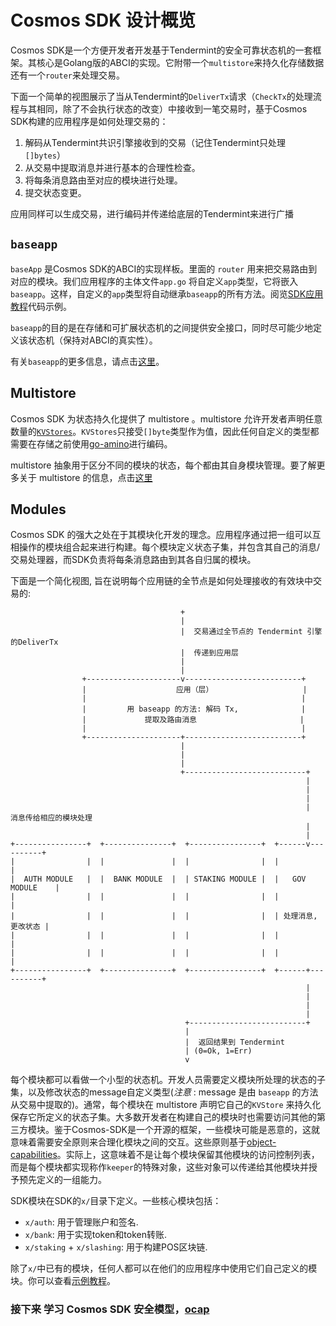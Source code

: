 # Cosmos SDK 设计概览

Cosmos SDK是一个方便开发者开发基于Tendermint的安全可靠状态机的一套框架。其核心是Golang版的ABCI的实现。它附带一个`multistore`来持久化存储数据还有一个`router`来处理交易。

下面一个简单的视图展示了当从Tendermint的`DeliverTx`请求（`CheckTx`的处理流程与其相同，除了不会执行状态的改变）中接收到一笔交易时，基于Cosmos SDK构建的应用程序是如何处理交易的：

1. 解码从Tendermint共识引擎接收到的交易（记住Tendermint只处理`[]bytes`）
2. 从交易中提取消息并进行基本的合理性检查。
3. 将每条消息路由至对应的模块进行处理。
4. 提交状态变更。

应用同样可以生成交易，进行编码并传递给底层的Tendermint来进行广播

## `baseapp`

`baseApp` 是Cosmos SDK的ABCI的实现样板。里面的 `router` 用来把交易路由到对应的模块。我们应用程序的主体文件`app.go` 将自定义`app`类型，它将嵌入`baseapp`。这样，自定义的`app`类型将自动继承`baseapp`的所有方法。阅览[SDK应用教程](https://github.com/evdatsion/sdk-application-tutorial/blob/master/app.go#L27)代码示例。

`baseapp`的目的是在存储和可扩展状态机的之间提供安全接口，同时尽可能少地定义该状态机（保持对ABCI的真实性）。

有关`baseapp`的更多信息，请点击[这里](../concepts/baseapp.md)。

## Multistore

Cosmos SDK 为状态持久化提供了 multistore 。multistore 允许开发者声明任意数量的[`KVStores`](https://github.com/blocklayerhq/chainkit)。`KVStores`只接受`[]byte`类型作为值，因此任何自定义的类型都需要在存储之前使用[go-amino](https://github.com/evdatsion/go-amino)进行编码。

multistore 抽象用于区分不同的模块的状态，每个都由其自身模块管理。要了解更多关于 multistore 的信息，点击[这里](../concepts/store.md)

## Modules

Cosmos SDK 的强大之处在于其模块化开发的理念。应用程序通过把一组可以互相操作的模块组合起来进行构建。每个模块定义状态子集，并包含其自己的消息/交易处理器，而SDK负责将每条消息路由到其各自归属的模块。

下面是一个简化视图, 旨在说明每个应用链的全节点是如何处理接收的有效块中交易的:

```
                                      +
                                      |
                                      |  交易通过全节点的 Tendermint 引擎的DeliverTx
                                      |  传递到应用层
                                      |
                                      |
                +---------------------v--------------------------+
                |                    应用（层）                    |
                |                                                |
                |         用 baseapp 的方法: 解码 Tx,              |
                |             提取及路由消息                       |
                |                                                |
                +---------------------+--------------------------+
                                      |
                                      |
                                      |
                                      +---------------------------+
                                                                  |
                                                                  |
                                                                  |
                                                                  |  消息传给相应的模块处理
                                                                  |
                                                                  |
+----------------+  +---------------+  +----------------+  +------v----------+
|                |  |               |  |                |  |                 |
|  AUTH MODULE   |  |  BANK MODULE  |  | STAKING MODULE |  |   GOV MODULE    |
|                |  |               |  |                |  |                 |
|                |  |               |  |                |  | 处理消息, 更改状态 |
|                |  |               |  |                |  |                 |
|                |  |               |  |                |  |                 |
+----------------+  +---------------+  +----------------+  +------+----------+
                                                                  |
                                                                  |
                                                                  |
                                                                  |
                                       +--------------------------+
                                       |
                                       |  返回结果到 Tendermint
                                       | (0=Ok, 1=Err)
                                       v
```

每个模块都可以看做一个小型的状态机。开发人员需要定义模块所处理的状态的子集，以及修改状态的message自定义类型(*注意* : message 是由 `baseapp` 的方法从交易中提取的)。通常，每个模块在 multistore 声明它自己的`KVStore` 来持久化保存它所定义的状态子集。大多数开发者在构建自己的模块时也需要访问其他的第三方模块。鉴于Cosmos-SDK是一个开源的框架，一些模块可能是恶意的，这就意味着需要安全原则来合理化模块之间的交互。这些原则基于[object-capabilities](./ocap.md)。实际上，这意味着不是让每个模块保留其他模块的访问控制列表，而是每个模块都实现称作`keeper`的特殊对象，这些对象可以传递给其他模块并授予预先定义的一组能力。

SDK模块在SDK的`x/`目录下定义。一些核心模块包括：
+ `x/auth`: 用于管理账户和签名.
+ `x/bank`: 用于实现token和token转账.
+ `x/staking` + `x/slashing`: 用于构建POS区块链.

除了`x/`中已有的模块，任何人都可以在他们的应用程序中使用它们自己定义的模块。你可以查看[示例教程](https://learnblockchain.cn/docs/cosmos/tutorial/04-keeper.html)。

### 接下来 学习 Cosmos SDK 安全模型，[ocap](./ocap.md)
